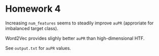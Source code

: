 # Homework 4

Increasing `num_features` seems to steadily improve `auPR` (approriate for imbalanced target class).

Word2Vec provides slighly better `auPR` than high-dimensional HTF.

See `output.txt` for `auPR` values.
